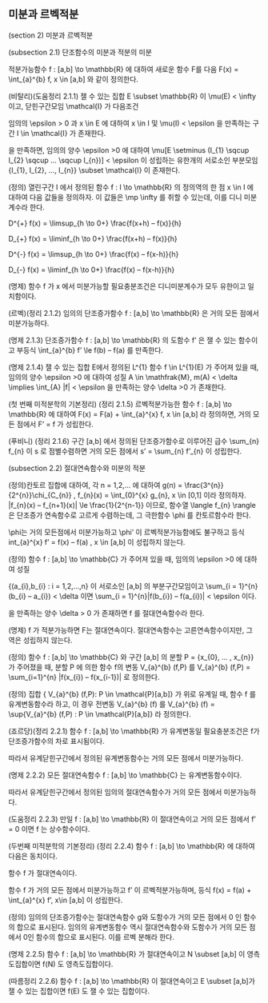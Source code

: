 미분과 르벡적분
---

(section 2) 미분과 르벡적분

(subsection 2.1) 단조함수의 미분과 적분의 미분

적분가능함수 f : [a,b] \to \mathbb{R} 에 대하여 새로운 함수 F를 다음 F(x) = \int_{a}^{b} f, x \in [a,b] 와 같이 정의한다.

(비탈리)(도움정리 2.1.1) 잴 수 있는 집합 E \subset \mathbb{R} 이 \mu(E) < \infty 이고, 닫힌구간모임 \mathcal{I} 가 다음조건

임의의 \epsilon > 0 과 x \in E 에 대하여 x \in I 및 \mu(I) < \epsilon 을 만족하는 구간 I \in \mathcal{I} 가 존재한다.

을 만족하면, 임의의 양수 \epsilon >0 에 대하여 \mu[E \setminus (I_{1} \sqcup I_{2} \sqcup … \sqcup I_{n})] < \epsilon 이 성립하는 유한개의 서로소인 부분모임 {I_{1}, I_{2}, …, I_{n}} \subset \mathcal{I} 이 존재한다.

(정의) 열린구간 I 에서 정의된 함수 f : I \to \mathbb{R} 의 정의역의 한 점 x \in I 에 대하여 다음 값들을 정의하자. 이 값들은 \mp \infty 를 취할 수 있는데, 이를 디니 미분계수라 한다.

D^{+} f(x) = \limsup_{h \to 0+} \frac{f(x+h) – f(x)}{h}

D_{+} f(x) = \liminf_{h \to 0+} \frac{f(x+h) – f(x)}{h}

D^{-} f(x) = \limsup_{h \to 0+} \frac{f(x) – f(x-h)}{h}

D_{-} f(x) = \liminf_{h \to 0+} \frac{f(x) – f(x-h)}{h}

(명제) 함수 f 가 x 에서 미분가능할 필요충분조건은 디니미분계수가 모두 유한이고 일치함이다.

(르벡)(정리 2.1.2) 임의의 단조증가함수 f : [a,b] \to \mathbb{R} 은 거의 모든 점에서 미분가능하다.

(명제 2.1.3) 단조증가함수 f : [a,b] \to \mathbb{R} 의 도함수 f’ 은 잴 수 있는 함수이고 부등식 \int_{a}^{b} f’ \le f(b) – f(a) 를 만족한다.

(명제 2.1.4) 잴 수 있는 집합 E에서 정의된 L^{1} 함수 f \in L^{1}(E) 가 주어져 있을 때, 임의의 양수 \epsilon >0 에 대하여 성질 A \in \mathfrak{M}, m(A) < \delta \implies \int_{A} |f| < \epsilon 을 만족하는 양수 \delta >0 가 존재한다.

(첫 번째 미적분학의 기본정리) (정리 2.1.5) 르벡적분가능한 함수 f : [a,b] \to \mathbb{R} 에 대하여 F(x) = F(a) + \int_{a}^{x} f, x \in [a,b] 라 정의하면, 거의 모든 점에서 F’ = f 가 성립한다.

(푸비니) (정리 2.1.6) 구간 [a,b] 에서 정의된 단조증가함수로 이루어진 급수 \sum_{n} f_{n} 이 s 로 점별수렴하면 거의 모든 점에서 s’ = \sum_{n} f’_{n} 이 성립한다.

(subsection 2.2) 절대연속함수와 미분의 적분

(정의)칸토르 집합에 대하여, 각 n = 1,2,… 에 대하여 g(n) = \frac{3^{n}}{2^{n}}\chi_{C_{n}} , f_{n}(x) = \int_{0}^{x} g_{n}, x \in [0,1] 이라 정의하자. |f_{n}(x) – f_{n+1}(x)| \le \frac{1}{2^{n-1}} 이므로, 함수열 \langle f_{n} \rangle 은 단조증가 연속함수로 고르게 수렴하는데, 그 극한함수 \phi 를 칸토르함수라 한다.

\phi는 거의 모든점에서 미분가능하고 \phi’ 이 르벡적분가능함에도 불구하고 등식 int_{a}^{x} f’ = f(x) – f(a) , x \in [a,b] 이 성립하지 않는다.

(정의) 함수 f : [a,b] \to \mathbb{C} 가 주어져 있을 때, 임의의 \epsilon >0 에 대하여 성질

 {(a_{i},b_{i} : i = 1,2,…,n} 이 서로소인 [a,b] 의 부분구간모임이고 \sum_{i = 1}^{n} (b_{i} – a_{i}) < \delta 이면 \sum_{i = 1}^{n}|f(b_{i}) – f(a_{i})| < \epsilon 이다.

을 만족하는 양수 \delta > 0 가 존재하면 f 를 절대연속함수라 한다.

(명제) f 가 적분가능하면 F는 절대연속이다. 절대연속함수는 고른연속함수이지만, 그 역은 성립하지 않는다.

(정의) 함수 f : [a,b] \to \mathbb{C} 와 구간 [a,b] 의 분할 P = {x_{0}, … , x_{n}} 가 주어졌을 때, 분할 P 에 의한 함수 f의 변동 V_{a}^{b} (f,P) 를 V_{a}^{b} (f,P) = \sum_{i=1}^{n} |f(x_{i}) – f(x_{i-1})| 로 정의한다. 

(정의) 집합 { V_{a}^{b} (f,P): P \in \mathcal{P}[a,b]} 가 위로 유계일 때, 함수 f 를 유계변동함수라 하고, 이 경우 전변동 V_{a}^{b} (f) 를 V_{a}^{b} (f) =  \sup{V_{a}^{b} (f,P) : P \in \mathcal{P}[a,b]} 라 정의한다.

(죠르당)(정리 2.2.1) 함수 f : [a,b] \to \mathbb{R} 가 유계변동일 필요충분조건은 f가 단조증가함수의 차로 표시됨이다.

따라서 유계닫힌구간에서 정의된 유계변동함수는 거의 모든 점에서 미분가능하다.

(명제 2.2.2) 모든 절대연속함수 f : [a,b] \to \mathbb{C} 는 유계변동함수이다.

따라서 유계닫힌구간에서 정의된 임의의 절대연속함수가 거의 모든 점에서 미분가능하다.

(도움정리 2.2.3) 만일 f : [a,b] \to \mathbb{R} 이 절대연속이고 거의 모든 점에서 f’ = 0 이면 f 는 상수함수이다.

(두번째 미적분학의 기본정리) (정리 2.2.4) 함수 f : [a,b] \to \mathbb{R} 에 대하여 다음은 동치이다.

함수 f 가 절대연속이다.

함수 f 가 거의 모든 점에서 미분가능하고 f’ 이 르벡적분가능하며, 등식 f(x) = f(a) + \int_{a}^{x} f’, x\in [a,b] 이 성립한다.

(정의) 임의의 단조증가함수는 절대연속함수 g와 도함수가 거의 모든 점에서 0 인 함수의 합으로 표시된다. 임의의 유계변동함수 역시 절대연속함수와 도함수가 거의 모든 점에서 0인 함수의 합으로 표시된다. 이를 르벡 분해라 한다.

(명제 2.2.5) 함수 f : [a,b] \to \mathbb{R} 가 절대연속이고 N \subset [a,b] 이 영측도집합이면 f(N) 도 영측도집합이다.

(따름정리 2.2.6) 함수 f : [a,b] \to \mathbb{R} 이 절대연속이고 E \subset [a,b]가 잴 수 있는 집합이면 f(E) 도 잴 수 있는 집합이다.

